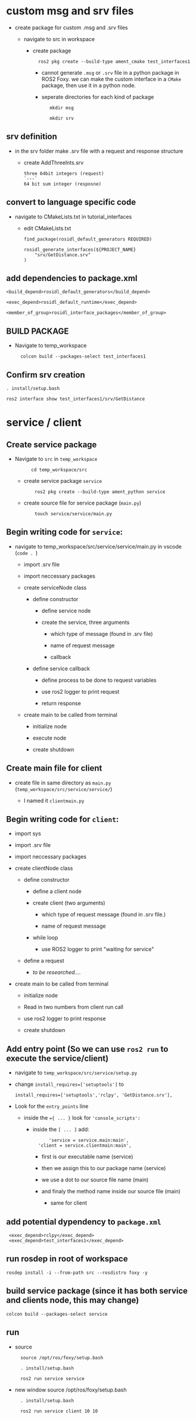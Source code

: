 # custom msg and srv files

- create package for custom .msg and .srv files

  - navigate to src in workspace

    - create package

			ros2 pkg create --build-type ament_cmake test_interfaces1

      - cannot generate `.msg` or `.srv` file in a python package in ROS2 Foxy. we can make the custom interface in a `CMake` package, then use it in a python node.

	

	
       - seperate directories for each kind of package
	
				mkdir msg

				mkdir srv

## srv definition

- in the srv folder make .srv file with a request and response structure

  - create AddThreeInts.srv

		three 64bit integers (request)
		`---`
		64 bit sum integer (resposne)

## convert to language specific code

- navigate to CMakeLists.txt in tutorial_interfaces

  - edit CMakeLists.txt

		find_package(rosidl_default_generators REQUIRED)

		rosidl_generate_interfaces(${PROJECT_NAME}
  			"srv/GetDistance.srv"
		)

## add dependencies to package.xml
	
	<build_depend>rosidl_default_generators</build_depend>

	<exec_depend>rosidl_default_runtime</exec_depend>

	<member_of_group>rosidl_interface_packages</member_of_group>

## BUILD PACKAGE

- Navigate to temp_workspace

		colcon build --packages-select test_interfaces1


## Confirm srv creation

	. install/setup.bash

	ros2 interface show test_interfaces1/srv/GetDistance












# service / client


## Create service package

- Navigate to `src` in `temp_workspace`

			cd temp_workspace/src

  - create service package `service`

			ros2 pkg create --build-type ament_python service

  - create source file for service package (`main.py`)

			touch service/service/main.py






## Begin writing code for `service`:

- navigate to temp_workspace/src/service/service/main.py in vscode (`code . `)

  - import .srv file

  - import neccessary packages

  - create serviceNode class

    - define constructor

      - define service node
      
      - create the  service, three arguments

        - which type of message (found in .srv file)

        - name of request message

        - callback

    - define service callback

      - define process to be done to request variables

      - use ros2 logger to print request

      - return response

  - create main to be called from terminal

    - initialize node

    - execute node
    
    - create shutdown

## Create main file for client

- create file in same directory as `main.py` (`temp_workspace/src/service/service/`)

  - I named it `clientmain.py`

## Begin writing code for `client`:

- import sys

- import .srv file

- import neccessary packages

- create clientNode class

  - define constructor

    - define a client node

    - create client (two arguments)

      - which type of request message (found in .srv file.)
        
      - name of request message 
    
    - while loop

      - use ROS2 logger to print "waiting for service"

  - define a request

    - *to be researched....*

- create main to be called from terminal

  - initialize node

  - Read in two numbers from client run call

  - use ros2 logger to print response
    
  - create shutdown
	
## Add entry point (So we can use `ros2 run` to execute the service/client)

- navigate to `temp_workspace/src/service/setup.py`

- change `install_requires=['setuptools']` to
  
      install_requires=['setuptools','rclpy', 'GetDistance.srv'],

- Look for the `entry_points` line 

  - inside the `={ ... }` look for `'console_scripts':`

    - inside the `[ ... ]` add:

      			'service = service.main:main',
			'client = service.clientmain:main',

      - first is our executable name (service)

      - then we assign this to our package name (service)

      - we use a dot to our source file name (main)

      - and finaly the method name inside our source file (main)

        - same for client

## add potential dypendency to `package.xml`

	 <exec_depend>rclpy</exec_depend>
	 <exec_depend>test_interfaces1</exec_depend>

## run rosdep in root of workspace
	
	rosdep install -i --from-path src --rosdistro foxy -y

## build service package (since it has both service and clients node, this may change)

	colcon build --packages-select service

## run
	
- source

		source /opt/ros/foxy/setup.bash
		
		. install/setup.bash

		ros2 run service service

- new window
		source /opt/ros/foxy/setup.bash

		. install/setup.bash

		ros2 run service client 10 10






